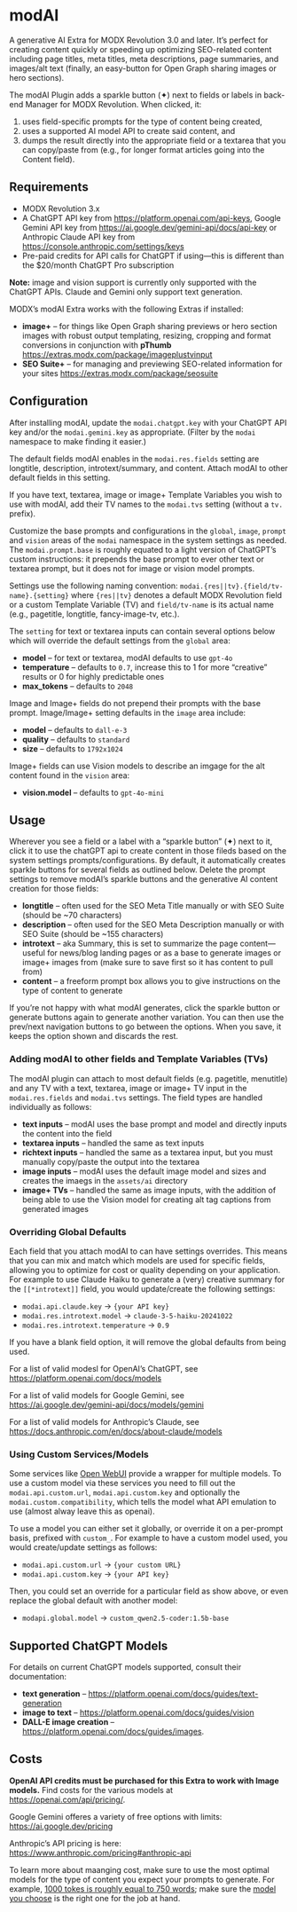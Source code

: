 # modAI
A generative AI Extra for MODX Revolution 3.0 and later. It’s perfect for creating content quickly or speeding up optimizing SEO-related content including page titles, meta titles, meta descriptions, page summaries, and images/alt text (finally, an easy-button for Open Graph sharing images or hero sections).

The modAI Plugin adds a sparkle button (✦) next to fields or labels in back-end Manager for MODX Revolution. When clicked, it:

1. uses field-specific prompts for the type of content being created, 
2. uses a supported AI model API to create said content, and 
3. dumps the result directly into the appropriate field or a textarea that you can copy/paste from (e.g., for longer format articles going into the Content field). 

## Requirements

- MODX Revolution 3.x
- A ChatGPT API key from https://platform.openai.com/api-keys, Google Gemini API key from https://ai.google.dev/gemini-api/docs/api-key or Anthropic Claude API key from https://console.anthropic.com/settings/keys
- Pre-paid credits for API calls for ChatGPT if using—this is different than the $20/month ChatGPT Pro subscription

**Note:** image and vision support is currently only supported with the ChatGPT APIs. Claude and Gemini only support text generation.

MODX’s modAI Extra works with the following Extras if installed:

- **image+** – for things like Open Graph sharing previews or hero section images with robust output templating, resizing, cropping and format conversions in conjunction with **pThumb** https://extras.modx.com/package/imageplustvinput
- **SEO Suite+** – for managing and previewing SEO-related information for your sites https://extras.modx.com/package/seosuite

## Configuration

After installing modAI, update the `modai.chatgpt.key` with your ChatGPT API key and/or the `modai.gemini.key` as appropriate. (Filter by the `modai` namespace to make finding it easier.)

The default fields modAI enables in the `modai.res.fields` setting are longtitle, description, introtext/summary, and content. Attach modAI to other default fields in this setting. 

If you have text, textarea, image or image+ Template Variables you wish to use with modAI, add their TV names to the `modai.tvs` setting (without a `tv.` prefix). 

Customize the base prompts and configurations in the `global`, `image`, `prompt` and `vision` areas of the `modai` namespace in the system settings as needed. The `modai.prompt.base` is roughly equated to a light version of ChatGPT’s custom instructions: it prepends the base prompt to ever other text or textarea prompt, but it does not for image or vision model prompts.

Settings use the following naming convention: `modai.{res||tv}.{field/tv-name}.{setting}` where `{res||tv}` denotes a default MODX Revolution field or a custom Template Variable (TV) and `field/tv-name` is its actual name (e.g., pagetitle, longtitle, fancy-image-tv, etc.).

The `setting` for text or textarea inputs can contain several options below which will override the default settings from the `global` area:

- **model** – for text or textarea, modAI defaults to use `gpt-4o`
- **temperature** – defaults to `0.7`, increase this to 1 for more “creative” results or 0 for highly predictable ones
- **max_tokens** – defaults to `2048`

Image and Image+ fields do not prepend their prompts with the base prompt. Image/Image+ setting defaults in the `image` area include:

- **model** – defaults to `dall-e-3`
- **quality** – defaults to `standard`
- **size** – defaults to `1792x1024`

Image+ fields can use Vision models to describe an imgage for the alt content found in the `vision` area:

- **vision.model** – defaults to `gpt-4o-mini`

## Usage

Wherever you see a field or a label with a “sparkle button” (✦) next to it, click it to use the chatGPT api to create content in those fileds based on the system settings prompts/configurations. By default, it automatically creates sparkle buttons for several fields as outlined below. Delete the prompt settings to remove modAI’s sparkle buttons and the generative AI content creation for those fields:

- **longtitle** – often used for the SEO Meta Title manually or with SEO Suite (should be ~70 characters)
- **description** – often used for the SEO Meta Description manually or with SEO Suite (should be ~155 characters)
- **introtext** – aka Summary, this is set to summarize the page content—useful for news/blog landing pages or as a base to generate images or image+ images from (make sure to save first so it has content to pull from)
- **content** – a freeform prompt box allows you to give instructions on the type of content to generate

If you’re not happy with what modAI generates, click the sparkle button or generate buttons again to generate another variation. You can then use the prev/next navigation buttons to go between the options. When you save, it keeps the option shown and discards the rest.

### Adding modAI to other fields and Template Variables (TVs)

The modAI plugin can attach to most default fields (e.g. pagetitle, menutitle) and any TV with a text, textarea, image or image+ TV input in the `modai.res.fields` and `modai.tvs` settings. The field types are handled individually as follows:

- **text inputs** – modAI uses the base prompt and model and directly inputs the content into the field 
- **textarea inputs** – handled the same as text inputs
- **richtext inputs** – handled the same as a textarea input, but you must manually copy/paste the output into the textarea 
- **image inputs** – modAI uses the default image model and sizes and creates the imaegs in the `assets/ai` directory
- **image+ TVs** – handled the same as image inputs, with the addition of being able to use the Vision model for creating alt tag captions from generated images

### Overriding Global Defaults

Each field that you attach modAI to can have settings overrides. This means that you can mix and match which models are used for specific fields, allowing you to optimize for cost or quality depending on your application. For example to use Claude Haiku to generate a (very) creative summary for the `[[*introtext]]` field, you would update/create the following settings:

- `modai.api.claude.key` → `{your API key}`
- `modai.res.introtext.model` → `claude-3-5-haiku-20241022`
- `modai.res.introtext.temperature` → `0.9`

If you have a blank field option, it will remove the global defaults from being used.

For a list of valid modesl for OpenAI’s ChatGPT, see https://platform.openai.com/docs/models

For a list of valid models for Google Gemini, see https://ai.google.dev/gemini-api/docs/models/gemini

For a list of valid models for Anthropic’s Claude, see https://docs.anthropic.com/en/docs/about-claude/models 

### Using Custom Services/Models

Some services like [Open WebUI](https://docs.openwebui.com) provide a wrapper for multiple models. To use a custom model via these services you need to fill out the `modai.api.custom.url`, `modai.api.custom.key` and optionally the `modai.custom.compatibility`, which tells the model what API emulation to use (almost alway leave this as openai).

To use a model you can either set it globally, or override it on a per-prompt basis, prefixed with `custom_`. For example to have a custom model used, you would create/update settings as follows:

- `modai.api.custom.url` → `{your custom URL}`
- `modai.api.custom.key` → `{your API key}`

Then, you could set an override for a particular field as show above, or even replace the global default with another model:

- `modapi.global.model` → `custom_qwen2.5-coder:1.5b-base`

## Supported ChatGPT Models

For details on current ChatGPT models supported, consult their documentation: 

- **text generation** – https://platform.openai.com/docs/guides/text-generation
- **image to text** – https://platform.openai.com/docs/guides/vision
- **DALL-E image creation** – https://platform.openai.com/docs/guides/images.

## Costs

**OpenAI API credits must be purchased for this Extra to work with Image models.** Find costs for the various models at https://openai.com/api/pricing/.

Google Gemini offeres a variety of free options with limits: https://ai.google.dev/pricing

Anthropic’s API pricing is here: https://www.anthropic.com/pricing#anthropic-api 

To learn more about maanging cost, make sure to use the most optimal models for the type of content you expect your prompts to generate. For example, [1000 tokes is roughly equal to 750 words](https://platform.openai.com/docs/guides/production-best-practices#text-generation); make sure the [model you choose](https://platform.openai.com/docs/guides/model-selection) is the right one for the job at hand.
